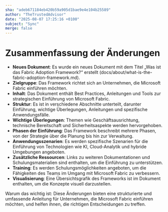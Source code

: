 ```yaml
---
sha: "adeb671184eb420b59a905d1bae9e4e104b25589"
author: "TheTrustedAdvisor"
date: "2025-08-07 17:25:16 +0100"
subject: "Sync"
merge: false
---
```


# Zusammenfassung der Änderungen

- **Neues Dokument**: Es wurde ein neues Dokument mit dem Titel „Was ist das Fabric Adoption Framework?“ erstellt (docs/about/what-is-the-fabric-adoption-framework.md).
- **Zielgruppe**: Das Framework richtet sich an Unternehmen, die Microsoft Fabric einführen möchten.
- **Inhalt**: Das Dokument enthält Best Practices, Anleitungen und Tools zur strategischen Einführung von Microsoft Fabric.
- **Struktur**: Es ist in verschiedene Abschnitte unterteilt, darunter Einführung, wichtige Überlegungen, Anleitungen und spezifische Anwendungsfälle.
- **Wichtige Überlegungen**: Themen wie Geschäftsausrichtung, technische Bereitschaft und Sicherheitsaspekte werden hervorgehoben.
- **Phasen der Einführung**: Das Framework beschreibt mehrere Phasen, von der Strategie über die Planung bis hin zur Verwaltung.
- **Anwendungsszenarien**: Es werden spezifische Szenarien für die Einführung von Technologien wie KI, Cloud-Analytik und hybride Umgebungen angeboten.
- **Zusätzliche Ressourcen**: Links zu weiteren Dokumentationen und Schulungsmaterialien sind enthalten, um die Einführung zu unterstützen.
- **Training**: Es werden Schulungsmöglichkeiten angeboten, um die Fähigkeiten des Teams im Umgang mit Microsoft Fabric zu verbessern.
- **Visualisierung**: Eine Übersichtsgrafik des Frameworks ist im Dokument enthalten, um die Konzepte visuell darzustellen.

Warum das wichtig ist: Diese Änderungen bieten eine strukturierte und umfassende Anleitung für Unternehmen, die Microsoft Fabric einführen möchten, und helfen ihnen, die richtigen Entscheidungen zu treffen.

